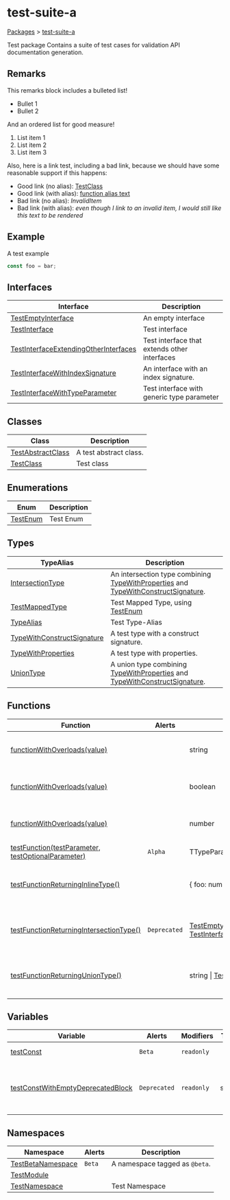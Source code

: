 # test-suite-a

[Packages](/) > [test-suite-a](/test-suite-a/)

Test package Contains a suite of test cases for validation API documentation generation.

<h2 id="test-suite-a-remarks">Remarks</h2>

This remarks block includes a bulleted list!

- Bullet 1
- Bullet 2

And an ordered list for good measure!

1. List item 1
1. List item 2
1. List item 3

Also, here is a link test, including a bad link, because we should have some reasonable support if this happens:

- Good link (no alias): [TestClass](/test-suite-a/testclass-class/)
- Good link (with alias): [function alias text](/test-suite-a/testfunction-function)
- Bad link (no alias): _InvalidItem_
- Bad link (with alias): _even though I link to an invalid item, I would still like this text to be rendered_

<h2 id="test-suite-a-example">Example</h2>

A test example

```typescript
const foo = bar;
```

## Interfaces

| Interface | Description |
| - | - |
| [TestEmptyInterface](/test-suite-a/testemptyinterface-interface/) | An empty interface |
| [TestInterface](/test-suite-a/testinterface-interface/) | Test interface |
| [TestInterfaceExtendingOtherInterfaces](/test-suite-a/testinterfaceextendingotherinterfaces-interface/) | Test interface that extends other interfaces |
| [TestInterfaceWithIndexSignature](/test-suite-a/testinterfacewithindexsignature-interface/) | An interface with an index signature. |
| [TestInterfaceWithTypeParameter](/test-suite-a/testinterfacewithtypeparameter-interface/) | Test interface with generic type parameter |

## Classes

| Class | Description |
| - | - |
| [TestAbstractClass](/test-suite-a/testabstractclass-class/) | A test abstract class. |
| [TestClass](/test-suite-a/testclass-class/) | Test class |

## Enumerations

| Enum | Description |
| - | - |
| [TestEnum](/test-suite-a/testenum-enum/) | Test Enum |

## Types

| TypeAlias | Description |
| - | - |
| [IntersectionType](/test-suite-a/intersectiontype-typealias/) | An intersection type combining [TypeWithProperties](/test-suite-a/typewithproperties-typealias/) and [TypeWithConstructSignature](/test-suite-a/typewithconstructsignature-typealias/). |
| [TestMappedType](/test-suite-a/testmappedtype-typealias/) | Test Mapped Type, using [TestEnum](/test-suite-a/testenum-enum/) |
| [TypeAlias](/test-suite-a/typealias-typealias/) | Test Type-Alias |
| [TypeWithConstructSignature](/test-suite-a/typewithconstructsignature-typealias/) | A test type with a construct signature. |
| [TypeWithProperties](/test-suite-a/typewithproperties-typealias/) | A test type with properties. |
| [UnionType](/test-suite-a/uniontype-typealias/) | A union type combining [TypeWithProperties](/test-suite-a/typewithproperties-typealias/) and [TypeWithConstructSignature](/test-suite-a/typewithconstructsignature-typealias/). |

## Functions

| Function | Alerts | Return Type | Description |
| - | - | - | - |
| [functionWithOverloads(value)](/test-suite-a/functionwithoverloads-function) | | string | Takes a number and returns a string. |
| [functionWithOverloads(value)](/test-suite-a/functionwithoverloads_1-function) | | boolean | Takes a string and returns a boolean. |
| [functionWithOverloads(value)](/test-suite-a/functionwithoverloads_2-function) | | number | Takes a boolean and returns a number. |
| [testFunction(testParameter, testOptionalParameter)](/test-suite-a/testfunction-function) | `Alpha` | TTypeParameter | Test function |
| [testFunctionReturningInlineType()](/test-suite-a/testfunctionreturninginlinetype-function) | | {     foo: number;     bar: [TestEnum](/test-suite-a/testenum-enum/); } | Test function that returns an inline type |
| [testFunctionReturningIntersectionType()](/test-suite-a/testfunctionreturningintersectiontype-function) | `Deprecated` | [TestEmptyInterface](/test-suite-a/testemptyinterface-interface/) & [TestInterfaceWithTypeParameter](/test-suite-a/testinterfacewithtypeparameter-interface/)\<number> | Test function that returns an inline type |
| [testFunctionReturningUnionType()](/test-suite-a/testfunctionreturninguniontype-function) | | string \| [TestInterface](/test-suite-a/testinterface-interface/) | Test function that returns an inline type |

## Variables

| Variable | Alerts | Modifiers | Type | Description |
| - | - | - | - | - |
| [testConst](/test-suite-a/testconst-variable) | `Beta` | `readonly` | | Test Constant |
| [testConstWithEmptyDeprecatedBlock](/test-suite-a/testconstwithemptydeprecatedblock-variable) | `Deprecated` | `readonly` | string | I have a `@deprecated` tag with an empty comment block. |

## Namespaces

| Namespace | Alerts | Description |
| - | - | - |
| [TestBetaNamespace](/test-suite-a/testbetanamespace-namespace/) | `Beta` | A namespace tagged as `@beta`. |
| [TestModule](/test-suite-a/testmodule-namespace/) | | |
| [TestNamespace](/test-suite-a/testnamespace-namespace/) | | Test Namespace |

